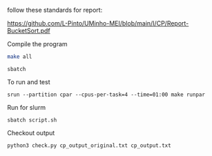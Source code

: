 follow these standards for report:

https://github.com/L-Pinto/UMinho-MEI/blob/main/I/CP/Report-BucketSort.pdf


Compile the program

```bash
make all
```

```
sbatch 
```

To run and test
```
srun --partition cpar --cpus-per-task=4 --time=01:00 make runpar
```

Run for slurm
```
sbatch script.sh
```

Checkout output

```
python3 check.py cp_output_original.txt cp_output.txt
```